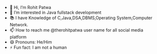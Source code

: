 - 👋 Hi, I’m Rohit Patwa
- 👀 I’m interested in Java fullstack development
- 📚 I have Knowledge of C,Java,DSA,DBMS,Operating System,Computer Network.
- 📫 How to reach me @therohitpatwa user name for all social media platform
- 😄 Pronouns: He/Him
- ⚡ Fun fact: I am not a human

<!---
therohitpatwa/therohitpatwa is a ✨ special ✨ repository because its `README.md` (this file) appears on your GitHub profile.
You can click the Preview link to take a look at your changes.
--->
